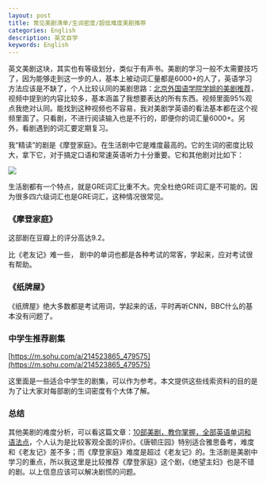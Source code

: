 ```yaml
---
layout: post
title: 常见美剧清单/生词密度/超低难度美剧推荐
categories: English
description: 英文自学
keywords: English
---
```


英文美剧这块，其实也有等级划分，类似于有声书。美剧的学习一般不太需要技巧了，因为能够走到这一步的人，基本上被动词汇量都是6000+的人了，英语学习方法应该是不缺了，个人比较认同的美剧思路：[北京外国语学院学姐的美剧推荐](https://www.bilibili.com/video/BV1xM4y1K7M7)，视频中提到的内容比较多，基本涵盖了我想要表达的所有东西。视频里面95%观点我绝对认同。能找到这种视频也不容易，我对美剧学英语的看法基本都在这个视频里面了。只看剧，不进行阅读输入也是不行的，即便你的词汇量6000+。另外，看剧遇到的词汇要定期复习。

我“精读”的剧是《摩登家庭》。在生活剧中它是难度最高的。它的生词的密度比较大，拿下它，对于搞定口语和常速英语听力十分重要。它和其他剧对比如下：

<img src="https://cs-cn.top//images/posts/dancimidu83825.png"/>

生活剧都有一个特点，就是GRE词汇比重不大。完全杜绝GRE词汇是不可能的。因为很多四六级词汇也是GRE词汇，这种情况很常见。

### 《摩登家庭》

这部剧在豆瓣上的评分高达9.2。

 比《老友记》难一些， 剧中的单词也都是各种考试的常客，学起来，应对考试很有帮助。

### 《纸牌屋》

《纸牌屋》绝大多数都是考试用词，学起来的话，平时再听CNN，BBC什么的基本没有问题了。

### 中学生推荐剧集

[https://m.sohu.com/a/214523865_479575](https://m.sohu.com/a/214523865_479575)

这里面是一些适合中学生的剧集，可以作为参考。本文提供这些线索资料的目的是为了让大家对每部剧的生词密度有个大体了解。

### 总结

其他美剧的难度分析，可以看这篇文章：[10部美剧，教你掌握，全部英语单词和语法点](http://www.360doc6.net/wxarticlenew/628493588.html)，个人认为是比较客观全面的评价。《唐顿庄园》特别适合雅思备考，难度和《老友记》差不多；而《摩登家庭》难度是超过《老友记》的。生活剧是美剧中学习的重点，所以我这里是比较推荐《摩登家庭》这个剧，《绝望主妇》也是不错的剧。以上信息应该可以解决剧慌的问题。